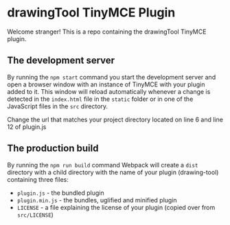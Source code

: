 # drawingTool TinyMCE Plugin

Welcome stranger! This is a repo containing the drawingTool TinyMCE plugin.

## The development server

By running the `npm start` command you start the development server and open a browser window with an instance of TinyMCE with your plugin added to it. This window will reload automatically whenever a change is detected in the `index.html` file in the `static` folder or in one of the JavaScript files in the `src` directory.

Change the url that matches your project directory located on line 6 and line 12 of plugin.js

## The production build

By running the `npm run build` command Webpack will create a `dist` directory with a child directory with the name of your plugin (drawing-tool) containing three files:

* `plugin.js` - the bundled plugin
* `plugin.min.js` - the bundles, uglified and minified plugin
* `LICENSE` - a file explaining the license of your plugin (copied over from `src/LICENSE`) 
